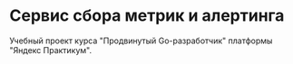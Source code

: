 # Сервис сбора метрик и алертинга

Учебный проект курса "Продвинутый Go-разработчик"  платформы "Яндекс Практикум".
